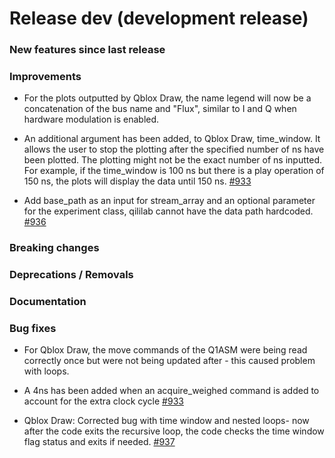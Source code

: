 # Release dev (development release)

### New features since last release

### Improvements
- For the plots outputted by Qblox Draw, the name legend will now be a concatenation of the bus name and "Flux", similar to I and Q when hardware modulation is enabled.
- An additional argument has been added, to Qblox Draw, time_window. It allows the user to stop the plotting after the specified number of ns have been plotted. The plotting might not be the exact number of ns inputted. For example, if the time_window is 100 ns but there is a play operation of 150 ns, the plots will display the data until 150 ns.
[#933](https://github.com/qilimanjaro-tech/qililab/pull/933)

- Add base_path as an input for stream_array and an optional parameter for the experiment class, qililab cannot have the data path hardcoded.
[#936](https://github.com/qilimanjaro-tech/qililab/pull/936)

### Breaking changes

### Deprecations / Removals

### Documentation

### Bug fixes
- For Qblox Draw, the move commands  of the Q1ASM were being read correctly once but were not being updated after - this caused problem with loops.
- A 4ns has been added when an acquire_weighed command is added to account for the extra clock cycle
[#933](https://github.com/qilimanjaro-tech/qililab/pull/933)

- Qblox Draw: Corrected bug with time window and nested loops- now after the code exits the recursive loop, the code checks the time window flag status and exits if needed.
[#937](https://github.com/qilimanjaro-tech/qililab/pull/937)